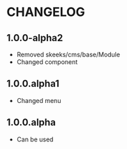 CHANGELOG
==============

1.0.0-alpha2
-----------------
  * Removed skeeks/cms/base/Module
  * Changed component
  
1.0.0.alpha1
-----------------
  * Changed menu

1.0.0.alpha
-----------------
  * Can be used
